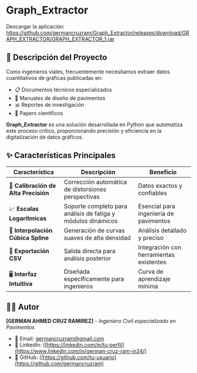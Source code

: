 # Graph_Extractor
Descargar la aplicación: https://github.com/germancruzram/Graph_Extractor/releases/download/GRAPH_EXTRACTOR/GRAPH_EXTRACTOR_1.rar

## 🎯 Descripción del Proyecto

Como ingenieros viales, frecuentemente necesitamos extraer datos cuantitativos de gráficas publicadas en:
- 📋 Documentos técnicos especializados
- 📖 Manuales de diseño de pavimentos
- 📊 Reportes de investigación
- 🔬 Papers científicos

**Graph_Extractor** es una solución desarrollada en Python que automatiza este proceso crítico, proporcionando precisión y eficiencia en la digitalización de datos gráficos.

## ✨ Características Principales

| Característica | Descripción | Beneficio |
|----------------|-------------|-----------|
| 🎯 **Calibración de Alta Precisión** | Corrección automática de distorsiones perspectivas | Datos exactos y confiables |
| 📈 **Escalas Logarítmicas** | Soporte completo para análisis de fatiga y módulos dinámicos | Esencial para ingeniería de pavimentos |
| 🔄 **Interpolación Cúbica Spline** | Generación de curvas suaves de alta densidad | Análisis detallado y preciso |
| 💾 **Exportación CSV** | Salida directa para análisis posterior | Integración con herramientas existentes |
| 🖥️ **Interfaz Intuitiva** | Diseñada específicamente para ingenieros | Curva de aprendizaje mínima |



## 👨‍💼 Autor

**[GERMAN AHMED CRUZ RAMIREZ]** - *Ingeniero Civil especializado en Pavimentos*

- 📧 Email: germancruzram@gmail.com
- 💼 LinkedIn: ([https://linkedin.com/in/tu-perfil](https://www.linkedin.com/in/german-cruz-ram-in24/)
- 🐙 GitHub: ([https://github.com/tu-usuario](https://github.com/germancruzram)
